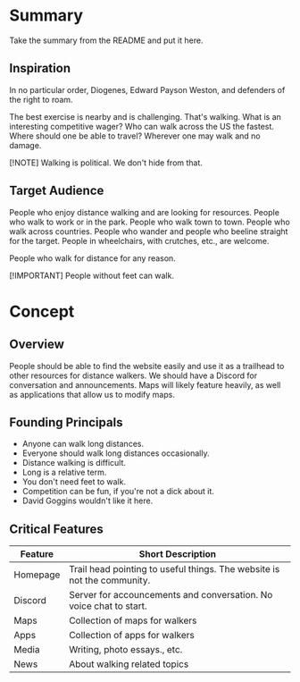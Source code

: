 # Summary
Take the summary from the README and put it here.

## Inspiration
In no particular order, Diogenes, Edward Payson Weston, and defenders of the right to roam.

The best exercise is nearby and is challenging. That's walking. What is an interesting competitive wager? Who can walk across the US the fastest. Where should one be able to travel? Wherever one may walk and no damage.

[!NOTE]
Walking is political. We don't hide from that.

## Target Audience
People who enjoy distance walking and are looking for resources. People who walk to work or in the park. People who walk town to town. People who walk across countries. People who wander and people who beeline straight for the target. People in wheelchairs, with crutches, etc., are welcome.

People who walk for distance for any reason.

[!IMPORTANT]
People without feet can walk.

# Concept

## Overview
People should be able to find the website easily and use it as a trailhead to other resources for distance walkers. We should have a Discord for conversation and announcements. Maps will likely feature heavily, as well as applications that allow us to modify maps.

## Founding Principals
- Anyone can walk long distances.
- Everyone should walk long distances occasionally.
- Distance walking is difficult.
- Long is a relative term.
- You don't need feet to walk.
- Competition can be fun, if you're not a dick about it.
- David Goggins wouldn't like it here.

## Critical Features
| Feature | Short Description |
| --- | --- |
| Homepage | Trail head pointing to useful things. The website is not the community. |
| Discord | Server for accouncements and conversation. No voice chat to start. |
| Maps | Collection of maps for walkers |
| Apps | Collection of apps for walkers |
| Media | Writing, photo essays., etc. |
| News | About walking related topics |
